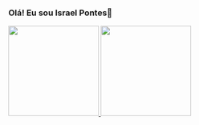 ### Olá! Eu sou Israel Pontes👋

<div>
  <a href="https://github.com/Israelpsilva8246">
  <img height="180em" src="https://github-readme-stats.vercel.app/api?username=Israelpsilva8246&show_icons=true&theme=tokyonight&include_all_commits=true&count_private=true"/>
  <img height="180em" src="https://github-readme-stats.vercel.app/api/top-langs/?username=Israelpsilva8246&layout=compact&langs_count=7&theme=tokyonight"/>
</div>
 
</div>
